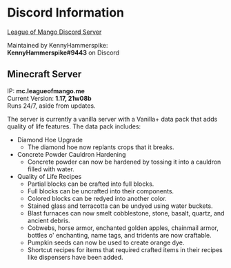 # Discord Information

[League of Mango Discord Server](http://discord.gg/7YRt5cFnJ7)

Maintained by KennyHammerspike:\
**KennyHammerspike#9443** on Discord

## Minecraft Server
IP: **mc.leagueofmango.me**\
Current Version: **1.17, 21w08b**\
Runs 24/7, aside from updates.

The server is currently a vanilla server with a Vanilla+ data pack that adds quality of life features.
The data pack includes:
* Diamond Hoe Upgrade
	* The diamond hoe now replants crops that it breaks.
* Concrete Powder Cauldron Hardening
	* Concrete powder can now be hardened by tossing it into a cauldron filled with water.
* Quality of Life Recipes
	* Partial blocks can be crafted into full blocks.
	* Full blocks can be uncrafted into their components.
	* Colored blocks can be redyed into another color.
	* Stained glass and terracotta can be undyed using water buckets.
	* Blast furnaces can now smelt cobblestone, stone, basalt, quartz, and ancient debris.
	* Cobwebs, horse armor, enchanted golden apples, chainmail armor, bottles o' enchanting, name tags, and tridents are now craftable.
	* Pumpkin seeds can now be used to create orange dye.
	* Shortcut recipes for items that required crafted items in their recipes like dispensers have been added.
